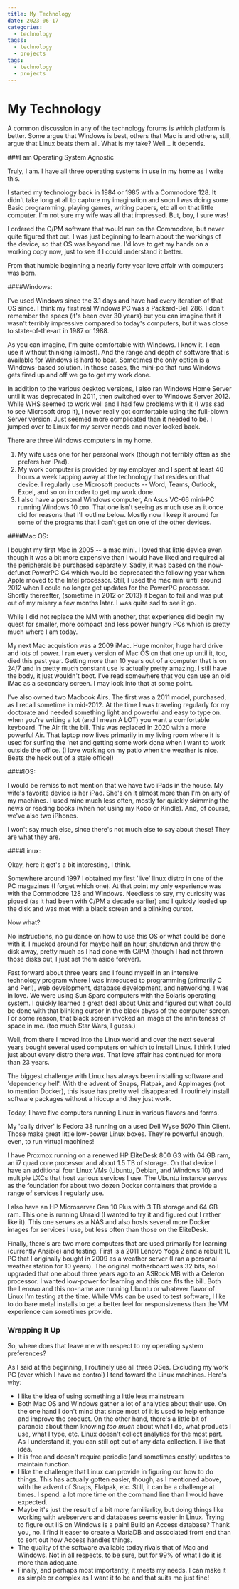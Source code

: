 ```yaml
---
title: My Technology
date: 2023-06-17
categories:
  - technology
tagss:
  - technology
  - projects
tags:
  - technology
  - projects
---
```

# My Technology

A common discussion in any of the technology forums is which platform is better.  Some argue that Windows is best, others that Mac is and others, still, argue that Linux beats them all.  What is my take? Well... it depends.

###I am Operating System Agnostic

Truly, I am.  I have all three operating systems in use in my home as I write this.  

I started my technology back in 1984 or 1985 with a Commodore 128.  It didn't take long at all to capture <!-- more -->my imagination and soon I was doing some Basic programming, playing games, writing papers, etc all on that little computer.  I'm not sure my wife was all that impressed.  But, boy, I sure was!  

I ordered the C/PM software that would run on the Commodore, but never quite figured that out.  I was just beginning to learn about the workings of the device, so that OS was beyond me.  I'd love to get my hands on a working copy now, just to see if I could understand it better.

From that humble beginning a nearly forty year love affair with computers was born.

####Windows:

I've used Windows since the 3.1 days and have had every iteration of that OS since.  I think my first real Windows PC was  a Packard-Bell 286.  I don't remember the specs (it's been over 30 years) but you can imagine that it wasn't terribly impressive compared to today's computers, but it was close to state-of-the-art in 1987 or 1988.

As you can imagine, I'm quite comfortable with Windows. I know it. I can use it without thinking (almost). And the range and depth of software that is available for Windows is hard to beat. Sometimes the only option is a Windows-based solution.  In those cases, the mini-pc that runs Windows gets fired up and off we go to get my work done.

In addition to the various desktop versions, I also ran Windows Home Server until it was deprecated in 2011, then switched over to Windows Server 2012.  While WHS seemed to work well and I had few problems with it (I was sad to see Microsoft drop it), I never really got comfortable using the full-blown Server version.  Just seemed more complicated than it needed to be.  I jumped over to Linux for my server needs and never looked back.


There are three Windows computers in my home.  

1. My wife uses one for her personal work (though not terribly often as she prefers her iPad). 
2. My work computer is provided by my employer and I spent at least 40 hours a week tapping away at the technology that resides on that device.  I regularly use Microsoft products -- Word, Teams, Outlook, Excel, and so on in order to get my work done. 
3. I also have a personal Windows computer, An Asus VC-66 mini-PC running Windows 10 pro.  That one isn't seeing as much use as it once did for reasons that I'll outline below.  Mostly now I keep it around for some of the programs that I can't get on one of the other devices.



####Mac OS:

I bought my first Mac in 2005 -- a mac mini.  I loved that little device even though it was a bit more expensive than I would have liked and required all the peripherals be purchased separately. Sadly, it was based on the now-defunct PowerPC G4 which would be deprecated the following year when Apple moved to the Intel processor.  Still, I used the mac mini until around 2012 when I could no longer get updates for the PowerPC processor.  Shortly thereafter,  (sometime in 2012 or 2013) it began to fail and was put out of my misery a few months later.  I was quite sad to see it go.

While I did not replace the MM with another, that experience did begin my quest for smaller, more compact and less power hungry PCs which is pretty much where I am today.

My next Mac acquistion was a 2009 iMac.  Huge monitor, huge hard drive and lots of power.  I ran every version of Mac OS on that one up until it, too, died this past year.  Getting more than 10 years out of a computer that is on 24/7 and in pretty much constant use is actually pretty amazing. I still have the body, it just wouldn't boot.  I've read somewhere that you can use an old iMac as a secondary screen.  I may look into that at some point.

I've also owned two Macbook Airs.  The first was a 2011 model, purchased, as I recall sometime in mid-2012. At the time I was traveling regularly for my doctorate and needed something light and powerful and easy to type on.  when you're writing a lot (and I mean A LOT) you want a comfortable keyboard.  The Air fit the bill.  This was replaced in 2020 with a more powerful Air.  That laptop now lives primarily in my living room where it is used for surfing the 'net and getting some work done when I want to work outside the office. (I love working on my patio when the weather is nice.  Beats the heck out of a stale office!)

####IOS:

I would be remiss to not mention that we have two iPads in the house.  My wife's favorite device is her iPad.  She's on it almost more than I'm on any of my machines.  I used mine much less often, mostly for quickly skimming the news or reading books (when not using my Kobo or Kindle).  And, of course, we've also two iPhones.

I won't say much else, since there's not much else to say about these!  They are what they are.

####Linux:

Okay, here it get's a bit interesting, I think.

Somewhere around 1997 I obtained my first 'live' linux distro in one of the PC magazines (I forget which one). At that point my only experience was with the Commodore 128 and Windows. Needless to say, my curiosity was piqued (as it had been with C/PM a decade earlier) and I quickly loaded up the disk and was met with a black screen and a blinking cursor.

Now what?

No instructions, no guidance on how to use this OS or what could be done with it.  I mucked around for maybe half an hour, shutdown and threw the disk away, pretty much as I had done with C/PM (though I had not thrown those disks out, I just set them aside forever).

Fast forward about three years and I found myself in an intensive technology program where I was introduced to programming (primarily C and Perl), web development, database development, and networking.  I was in love.  We were using Sun Sparc computers with the Solaris operating system.  I quickly learned a great deal about Unix and figured out what could be done with that blinking cursor in the black abyss of the computer screen. For some reason, that black screen invoked an image of the infiniteness of space in me. (too much Star Wars, I guess.)

Well, from there I moved into the Linux world and over the next several years bought several used computers on which to install Linux. I think I tried just about every distro there was.  That love affair has continued for more than 23 years.  

The biggest challenge with Linux has always been installing software and 'dependency hell'.  With the advent of Snaps, Flatpak, and AppImages (not to mention Docker), this issue has pretty well disappeared.  I routinely install software packages without a hiccup and they just work.

Today, I have five computers running Linux in various flavors and forms.

My 'daily driver' is Fedora 38 running on a used Dell Wyse 5070 Thin Client. Those make great little low-power Linux boxes.  They're powerful enough, even, to run virtual machines!

I have Proxmox running on a renewed HP EliteDesk 800 G3 with 64 GB ram, an i7 quad core processor and about  1.5 TB of storage.  On that device I have an additional four Linux VMs (Ubuntu, Debian, and Windows 10) and multiple LXCs that host various services I use.  The Ubuntu instance serves as the foundation for about two dozen Docker containers that provide a range of services I regularly use.

I also have an HP Microserver Gen 10 Plus with 3 TB storage and 64 GB ram. This one is running Unraid (I wanted to try it and figured out I rather like it). This one serves as a NAS and also hosts several more Docker images for services I use, but less often than those on the EliteDesk.

Finally, there's are two more computers that are used primarily for learning (currently Ansible) and testing. First is a 2011 Lenovo Yoga 2 and a rebuilt 1L PC that I originally bought in 2009 as a weather server (I ran a personal weather station for 10 years). The original motherboard was 32 bits, so I upgraded that one about three years ago to an ASRock MB with a Celeron processor.  I wanted low-power for learning and this one fits the bill. Both the Lenovo and this no-name are running Ubuntu or whatever flavor of Linux I'm testing at the time. While VMs can be used to test software, I like to do bare metal installs to get a better feel for responsiveness than the VM experience can sometimes provide.

### Wrapping It Up

So, where does that leave me with respect to my operating system preferences?

As I said at the beginning, I routinely use all three OSes.  Excluding my work PC (over which I have no control) I tend toward the Linux machines. Here's why:


* I like the idea of using something a little less mainstream
* Both Mac OS and Windows gather a lot of analytics about their use.  On the one hand I don't mind that since most of it is used to help enhance and improve the product.  On the other hand, there's a little bit of paranoia about them knowing *too much* about what I do, what products I use, what I type, etc. Linux doesn't collect analytics for the most part.  As I understand it, you can still opt out of any data collection.  I like that idea.
* It is free and doesn't require periodic (and sometimes costly) updates to maintain function.
* I like the challenge that Linux can provide in figuring out how to do things.  This has actually gotten easier, though,  as I mentioned above, with the advent of Snaps, Flatpak, etc. Still, it can be a challenge at times. I spend. a lot more time on the command line than I would have expected.
* Maybe it's just the result of a bit more familiarlity, but doing things like working with webservers and databases seems easier in Linux.  Trying to figure out IIS on Windows is a pain! Build an Access database?  Thank you, no.  I find it easer to create a MariaDB and associated front end than to sort out how Access handles things.
* The quality of the software available today rivals that of Mac and Windows. Not in all respects, to be sure, but for 99% of what I do it is more than adequate.
* Finally, and perhaps most importantly, it meets my needs.  I can make it as simple or complex as I want it to be and that suits me just fine!
